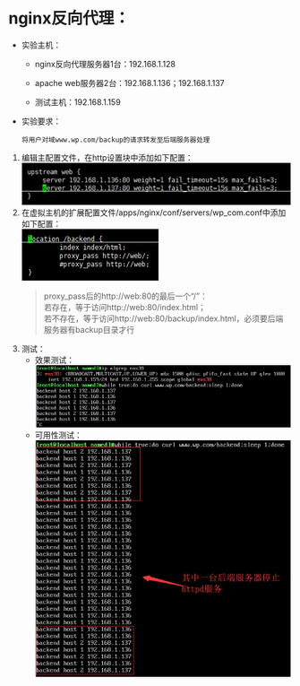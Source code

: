 # nginx反向代理：
+ 实验主机：
    + nginx反向代理服务器1台：192.168.1.128

    + apache web服务器2台：192.168.1.136；192.168.1.137
    + 测试主机：192.168.1.159
+ 实验要求：
    ```
    将用户对域www.wp.com/backup的请求转发至后端服务器处理
    ```
1. 编辑主配置文件，在http设置块中添加如下配置：  
    ![avagar](https://github.com/aNswerO/note/blob/master/13th-week/pic/nginx%E5%8F%8D%E5%90%91%E4%BB%A3%E7%90%86/%E4%B8%BB%E9%85%8D%E7%BD%AE%E6%96%87%E4%BB%B6.png)  
2. 在虚拟主机的扩展配置文件/apps/nginx/conf/servers/wp_com.conf中添加如下配置：  
    ![avagar](https://github.com/aNswerO/note/blob/master/13th-week/pic/nginx%E5%8F%8D%E5%90%91%E4%BB%A3%E7%90%86/%E6%89%A9%E5%B1%95%E9%85%8D%E7%BD%AE%E6%96%87%E4%BB%B6.png)  
    >proxy_pass后的http://web:80的最后一个“/”：  
    若存在，等于访问http://web:80/index.html；  
    若不存在，等于访问http://web:80/backup/index.html，必须要后端服务器有backup目录才行
3. 测试：
    + 效果测试：  
        ![avagar](https://github.com/aNswerO/note/blob/master/13th-week/pic/nginx%E5%8F%8D%E5%90%91%E4%BB%A3%E7%90%86/%E6%B5%8B%E8%AF%95.png)  
    +  可用性测试：  
        ![avagar](https://github.com/aNswerO/note/blob/master/13th-week/pic/nginx%E5%8F%8D%E5%90%91%E4%BB%A3%E7%90%86/%E5%8F%AF%E7%94%A8%E6%80%A7%E6%B5%8B%E8%AF%95.png)
